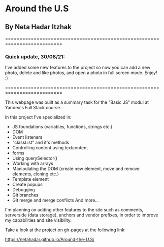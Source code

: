 # **Around the U.S** 
## **By Neta Hadar Itzhak**

==========================================================================
### Quick update, 30/08/21:
I've added some new features to the project so now you can add a new photo, 
delete and like photos, and open a photo in full screen mode. Enjoy! :)
  
==========================================================================

This webpage was built as a summary task for the "Basic JS" modul at Yandex's Full Stack course.

In this project I've specialized in: 
  * JS foundations (variables, functions, strings etc.)
  * DOM
  * Event listeners
  * "classList" and it's methods
  * Controlling content using textcontent
  * forms
  * Using querySelector()
  * Working with arrays
  * Manipulating the DOM (create new element, move and remove elements, cloning etc.)
  * Template element
  * Create popups
  * Debugging
  * Git branches
  * Git merge and merge conflicts
  And more...

I'm planning on adding other features to the site such as comments, serverside (data storage), anchors and vendor prefixes,
in order to improve my capabilities and site visibility.

 Take a look at the project on gh-pages at the following link:
 
https://netahadar.github.io/Around-the-U.S/
